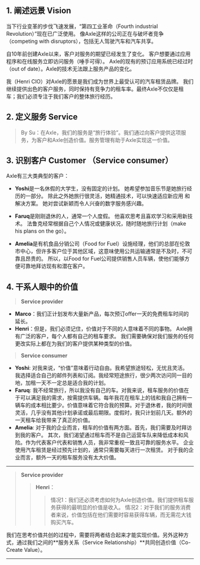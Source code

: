 ## 1. 阐述远景 Vision

当下行业变革的步伐飞速发展，“第四工业革命（Fourth industrial Revolution）”现在已广泛使用。 像Axle这样的公司正在与破坏者竞争（competing with disruptors），包括无人驾驶汽车和汽车共享。

自10年前创建Axle以来，客户对服务的期望已经发生了变化。 客户想要通过应用程序和在线服务立即访问服务（唾手可得）。 Axle的现有的预订应用系统已经过时（out of date）。Axle的技术无法跟上服务产品的变化。

我（Henri CIO）对Axle的愿景是我们成为世界上最受认可的汽车租赁品牌。 我们继续提供出色的客户服务，同时保持有竞争力的租车率。最终Axle不仅仅是租车；我们必须专注于我们客户的整体旅行经历。

## 2. 定义服务 Service

> By Su：在Axle，我们的服务是“旅行体验”。我们通过向客户提供这项服务，为客户和Axle创造价值。服务管理有助于Axle实现这一价值。

## 3. 识别客户 Customer （Service consumer）

Axle有三大类典型的客户：

* **Yoshi**是一名休假的大学生，没有固定的计划。 她希望参加音乐节是她旅行经历的一部分。 除此之外她旅行很灵活，她精通技术，可以快速适应新应用
和解决方案。 她对尝试新颖而令人兴奋的数字服务感兴趣。

* **Faruq**是刚刚退休的人，通常一个人度假。 他喜欢思考且喜欢学习和采用新技术。 法鲁克经常根据自己个人情况或健康状况，随时随地旅行计划（make his plans on the go）。

* **Amelia**是有机食品分销公司（Food for Fuel）设施经理，他们的总部在伦敦市中心，但许多客户位于其他区域，这意味使用公共运输通常是不及时，不可靠且昂贵的。 所以，以Food for Fuel公司提供销售人员车辆，使他们能够方便可靠地拜访现有和潜在客户。

## 4. 干系人眼中的价值

> **Service provider**

* **Marco**：我们正计划发布大量新产品，每次预订offer一天的免费租车时间的延长。
* **Henri**：但是，我们必须记住，价值对于不同的人意味着不同的事物。 Axle拥有广泛的客户，每个人都有自己的租车要求。 我们需要确保对我们服务的任何更改实际上都在为我们的客户提供某种类型的价值。

> **Service consumer**

* **Yoshi**: 对我来说，“价值”意味着行动自由。我希望旅途轻松，无忧且灵活。 我选择适合自己的邮件列表和订阅。我经常短途旅行，很少两次访问同一目的地，加租一天不一定总是适合我的计划。
* **Faruq**: 我不经常旅行，所以我没有自己的车。对我来说，租车服务的价值在于可以满足我的需求，按需提供车辆。每年我花在租车上的钱和我自己拥有一辆车的成本相比要少。价值意味着它符合我的预算。对于退休者，我的时间很灵活，几乎没有其他计划承诺或最后期限。度假时，我只计划前几天。额外的一天租车给我带来了真正的价值。
* **Amelia**: 对于我的企业而言，租车的价值有两方面。首先，我们需要及时拜访到我的客户。 其次，我们渴望通过租车而不是自己运营车队来降低成本和风险。作为代表客户代表和销售人员，我非常重视一致且可靠的服务水平。 企业使用汽车租赁是经过预先计划的，通常只需要每天进行一次租赁。 对于我的企业而言，额外一天的租车服务没有太大价值。

---
> **Service provider**
>> **Henri**：
>>> 情况1：我们还必须考虑如何为Axle创造价值。我们提供租车服务获得的最明显的价值是收入。</n>
>>> 情况2：对于我们的服务消费者来说，价值包括在他们需要时容易获得车辆，而无需花大钱购买汽车。

我们在思考价值共创的过程中，需要将两者结合起来才能实现价值。另外这种方式，通过我们之间的**服务关系（Service Relationship）**共同创造价值（Co-Create Value）。

---
